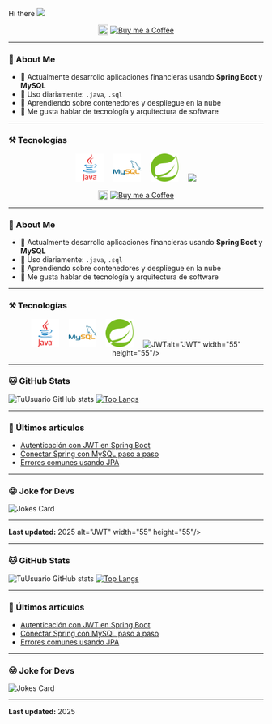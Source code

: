  Hi there <img src="https://github.com/TheDudeThatCode/TheDudeThatCode/blob/master/Assets/Hi.gif" width="29px">

<p align="center">
<a href="https://hashnode.com/@apoorvtyagi" target="blank"><img align="center" src="https://cdn.jsdelivr.net/npm/simple-icons@3.0.1/icons/hashnode.svg" height="20" width="20" /></a>
<a href="https://www.buymeacoffee.com/apoorvtyagi"><img align="center" alt="Buy me a Coffee" width="22px" src="https://cdn.jsdelivr.net/npm/simple-icons@3.0.1/icons/buymeacoffee.svg" /></a>
</p>

---

### 🤵 About Me

- 🏦 Actualmente desarrollo aplicaciones financieras usando **Spring Boot** y **MySQL**
- 🤔 Uso diariamente: `.java`, `.sql`
- 🌱 Aprendiendo sobre contenedores y despliegue en la nube
- 💬 Me gusta hablar de tecnología y arquitectura de software

---



### ⚒️ Tecnologías

<p align="center">
  <img src="https://github.com/devicons/devicon/raw/master/icons/java/java-original-wordmark.svg" alt="Java" width="55" height="55" style="margin-right:15px;"/>
  <img src="https://github.com/devicons/devicon/raw/master/icons/mysql/mysql-original-wordmark.svg" alt="MySQL" width="55" height="55" style="margin-right:15px;"/>
  <img src="https://github.com/devicons/devicon/raw/master/icons/spring/spring-original.svg" alt="Spring" width="55" height="55" style="margin-right:15px;"/>
  <img src=" Hi there <img src="https://github.com/TheDudeThatCode/TheDudeThatCode/blob/master/Assets/Hi.gif" width="29px">

<p align="center">
<a href="https://hashnode.com/@apoorvtyagi" target="blank"><img align="center" src="https://cdn.jsdelivr.net/npm/simple-icons@3.0.1/icons/hashnode.svg" height="20" width="20" /></a>
<a href="https://www.buymeacoffee.com/apoorvtyagi"><img align="center" alt="Buy me a Coffee" width="22px" src="https://cdn.jsdelivr.net/npm/simple-icons@3.0.1/icons/buymeacoffee.svg" /></a>
</p>

---

### 🤵 About Me

- 🏦 Actualmente desarrollo aplicaciones financieras usando **Spring Boot** y **MySQL**
- 🤔 Uso diariamente: `.java`, `.sql`
- 🌱 Aprendiendo sobre contenedores y despliegue en la nube
- 💬 Me gusta hablar de tecnología y arquitectura de software

---



### ⚒️ Tecnologías

<p align="center">
  <img src="https://github.com/devicons/devicon/raw/master/icons/java/java-original-wordmark.svg" alt="Java" width="55" height="55" style="margin-right:15px;"/>
  <img src="https://github.com/devicons/devicon/raw/master/icons/mysql/mysql-original-wordmark.svg" alt="MySQL" width="55" height="55" style="margin-right:15px;"/>
  <img src="https://github.com/devicons/devicon/raw/master/icons/spring/spring-original.svg" alt="Spring" width="55" height="55" style="margin-right:15px;"/>
  <img src="https://cdn-icons-png.flaticon.com/512/5968/5968292.png" alt="JWT" width="55" height="55"/>alt="JWT" width="55" height="55"/>
</p>

---

### 🐱 GitHub Stats

![TuUsuario GitHub stats](https://github-readme-stats.vercel.app/api?username=TuUsuario&show_icons=true&theme=dark&hide_title=true)
[![Top Langs](https://github-readme-stats.vercel.app/api/top-langs/?username=TuUsuario&layout=compact&theme=dark)](https://github.com/anuraghazra/github-readme-stats)

---

### 📕 Últimos artículos

<!-- BLOG-POST-LIST:START -->
- [Autenticación con JWT en Spring Boot](https://apoorvtyagi.tech/jwt-con-spring)
- [Conectar Spring con MySQL paso a paso](https://apoorvtyagi.tech/mysql-con-spring)
- [Errores comunes usando JPA](https://apoorvtyagi.tech/errores-jpa)
<!-- BLOG-POST-LIST:END -->

---

### 😜 Joke for Devs

<img src="https://readme-jokes.vercel.app/api" alt="Jokes Card" />

---

**Last updated:** 2025 alt="JWT" width="55" height="55"/>
</p>

---

### 🐱 GitHub Stats

![TuUsuario GitHub stats](https://github-readme-stats.vercel.app/api?username=TuUsuario&show_icons=true&theme=dark&hide_title=true)
[![Top Langs](https://github-readme-stats.vercel.app/api/top-langs/?username=TuUsuario&layout=compact&theme=dark)](https://github.com/anuraghazra/github-readme-stats)

---

### 📕 Últimos artículos

<!-- BLOG-POST-LIST:START -->
- [Autenticación con JWT en Spring Boot](https://apoorvtyagi.tech/jwt-con-spring)
- [Conectar Spring con MySQL paso a paso](https://apoorvtyagi.tech/mysql-con-spring)
- [Errores comunes usando JPA](https://apoorvtyagi.tech/errores-jpa)
<!-- BLOG-POST-LIST:END -->

---

### 😜 Joke for Devs

<img src="https://readme-jokes.vercel.app/api" alt="Jokes Card" />

---

**Last updated:** 2025
